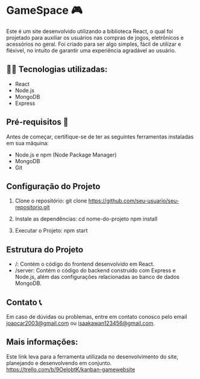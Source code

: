 # GameSpace 🎮

Este é um site desenvolvido utilizando a biblioteca React, o qual foi projetado para auxiliar os usuários nas compras de jogos, eletrônicos e acessórios no geral. Foi criado para ser algo simples, fácil de utilizar e fléxivel, no intuito de garantir uma experiência agradável ao usuário.

## 👨‍🔬 Tecnologias utilizadas:
- React
- Node.js
- MongoDB
- Express


## Pré-requisitos 📎
Antes de começar, certifique-se de ter as seguintes ferramentas instaladas em sua máquina:

- Node.js e npm (Node Package Manager)
- MongoDB
- Git
  
## Configuração do Projeto

1. Clone o repositório:
   git clone https://github.com/seu-usuario/seu-repositorio.git

2. Instale as dependências:
   cd nome-do-projeto
   npm install
   
3. Executar o Projeto:
   npm start

## Estrutura do Projeto

- /: Contém o código do frontend desenvolvido em React.
- /server: Contém o código do backend construído com Express e Node.js, além das configurações relacionadas ao banco de dados MongoDB.

## Contato 📞

Em caso de dúvidas ou problemas, entre em contato conosco pelo email joaocar2003@gmail.com ou isaakawan123456@gmail.com.

## Mais informações:
Este link leva para a ferramenta utilizada no desenvolvimento do site, planejando e desenvolvendo em conjunto.
https://trello.com/b/9OelobtK/kanban-gamewebsite

